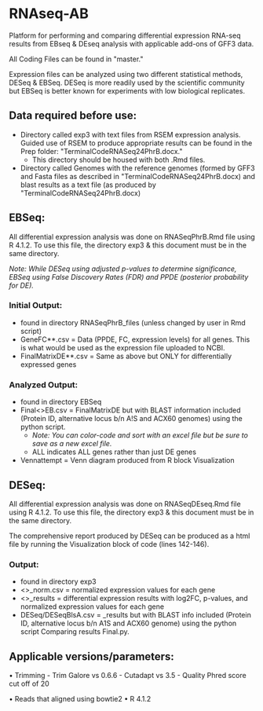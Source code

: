 # RNAseq-AB
Platform for performing and comparing differential expression RNA-seq results from EBseq &amp; DEseq analysis with applicable add-ons of GFF3 data.

All Coding Files can be found in "master."

Expression files can be analyzed using two different statistical methods, DESeq & EBSeq. DESeq is more readily used by the scientific community but EBSeq is better known for experiments with low biological replicates. 

## Data required before use:
  - Directory called exp3 with text files from RSEM expression analysis. Guided use of RSEM to produce appropriate results can be found in the Prep folder: "TerminalCodeRNASeq24PhrB.docx."
    -  This directory should be housed with both .Rmd files.
  - Directory called Genomes with the reference genomes (formed by GFF3 and Fasta files as described in "TerminalCodeRNASeq24PhrB.docx) and blast results as a text file (as produced by "TerminalCodeRNASeq24PhrB.docx) 
 
## EBSeq:
All differential expression analysis was done on RNASeqPhrB.Rmd file using R 4.1.2. To use this file, the directory exp3 & this document must be in the same directory.

*Note: While DESeq using adjusted p-values to determine significance, EBSeq using False Discovery Rates (FDR) and PPDE (posterior probability for DE).*
    
  ### Initial Output:
  - found in directory RNASeqPhrB_files (unless changed by user in Rmd script)
  - GeneFC**.csv = Data (PPDE, FC, expression levels) for all genes. This is what would be used as the expression file uploaded to NCBI.
  - FinalMatrixDE**.csv = Same as above but ONLY for differentially expressed genes
     
   ### Analyzed Output:
   - found in directory EBSeq
   - Final<>EB.csv = FinalMatrixDE but with BLAST information included (Protein ID, alternative locus b/n A!S and ACX60 genomes) using the python script.
      - *Note: You can color-code and sort with an excel file but be sure to save as a new excel file.*
      - ALL indicates ALL genes rather than just DE genes
   - Vennattempt = Venn diagram produced from R block Visualization

## DESeq:
All differential expression analysis was done on RNASeqDEseq.Rmd file using R 4.1.2. To use this file, the directory exp3 & this document must be in the same directory.

The comprehensive report produced by DESeq can be produced as a html file by running the Visualization block of code (lines 142-146).

   ### Output:
   - found in directory exp3
   - <>_norm.csv = normalized expression values for each gene
   - <>_results = differential expression results with log2FC, p-values, and normalized expression values for each gene
   - DESeq/DESeqBlsA.csv = _results but with BLAST info included (Protein ID, alternative locus b/n A1S and ACX60 genome) using the python script Comparing results Final.py. 


## Applicable versions/parameters:
  •	Trimming
    - Trim Galore vs 0.6.6
    - Cutadapt vs 3.5
    - Quality Phred score cut off of 20
  
  •	Reads that aligned using bowtie2 
  •	R 4.1.2

